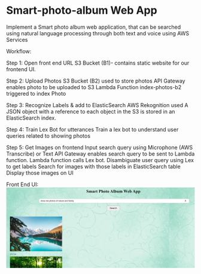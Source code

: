 # Smart-photo-album Web App

Implement a Smart photo album web application, that can be searched using natural language processing through both text and voice using AWS Services

Workflow:


Step 1: Open front end URL
S3 Bucket (B1)- contains static website for our frontend UI.


Step 2: Upload Photos
S3 Bucket (B2) used to store photos
API Gateway enables photo to be uploaded to S3
Lambda Function index-photos-b2 triggered to index Photo


Step 3: Recognize Labels & add to ElasticSearch
AWS Rekognition used
A JSON object with a reference to each object in the S3 is stored in an ElasticSearch index.


Step 4: Train Lex Bot for utterances
Train a lex bot to understand user queries related to showing photos


Step 5: Get Images on frontend
Input search query using Microphone (AWS Transcribe) or Text
API Gateway enables search query to be sent to Lambda function.
Lambda function calls Lex bot.
Disambiguate user query using Lex to get labels
Search for images with those labels in ElasticSearch table
Display those images on UI

Front End UI:
![Front End UI](https://github.com/vinu4794/smart-photo-album/blob/main/images/ui.jpg)

